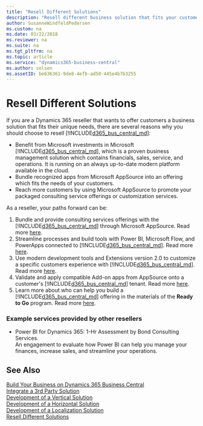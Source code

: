 ```yaml
---
title: "Resell Different Solutions"
description: "Resell different business solution that fits your customers' unique needs with Dynamics 365 Business Central."
author: SusanneWindfeldPedersen
ms.custom: na
ms.date: 03/22/2018
ms.reviewer: na
ms.suite: na
ms.tgt_pltfrm: na
ms.topic: article
ms.service: "dynamics365-business-central"
ms.author: solsen
ms.assetID: be636361-9de8-4efb-ad50-445e4b7b3255
---
```


# Resell Different Solutions
If you are a Dynamics 365 reseller that wants to offer customers a business solution that fits their unique needs, there are several reasons why you should choose to resell [!INCLUDE[d365_bus_central_md](../includes/d365_bus_central_md.md)]: 

- Benefit from Microsoft investments in Microsoft [!INCLUDE[d365_bus_central_md](../includes/d365_bus_central_md.md)], which is a proven business management solution which contains financials, sales, service, and operations. It is running on an always up-to-date modern platform available in the cloud. 
- Bundle recognized apps from Microsoft AppSource into an offering which fits the needs of your customers.
- Reach more customers by using Microsoft AppSource to promote your packaged consulting service offerings or customization services. 

As a reseller, your paths forward can be: 

1. Bundle and provide consulting services offerings with the [!INCLUDE[d365_bus_central_md](../includes/d365_bus_central_md.md)] through Microsoft AppSource. Read more [here](readiness-consulting.md).
2. Streamline processes and build tools with Power BI, Microsoft Flow, and PowerApps connected to [!INCLUDE[d365_bus_central_md](../includes/d365_bus_central_md.md)]. Read more [here](readiness-no-code.md).
3. Use modern development tools and Extensions version 2.0 to customize a specific customers experience with [!INCLUDE[d365_bus_central_md](../includes/d365_bus_central_md.md)]. Read more [here](readiness-customizing-tenants.md). 
4. Validate and apply compatible Add-on apps from AppSource onto a customer's [!INCLUDE[d365_bus_central_md](../includes/d365_bus_central_md.md)] tenant. Read more [here](readiness-add-on-apps.md).
5. Learn more about who can help you build a [!INCLUDE[d365_bus_central_md](../includes/d365_bus_central_md.md)] offering in the materials of the **Ready to Go** program. Read more [here](readiness-ready-to-go.md).

### Example services provided by other resellers 
- Power BI for Dynamics 365: 1-Hr Assessment by Bond Consulting Services.  
    An engagement to evaluate how Power BI can help you manage your finances, increase sales, and streamline your operations.

## See Also
[Build Your Business on Dynamics 365 Business Central](readiness-welcome.md)  
[Integrate a 3rd Party Solution](readiness-thirdparty-solution.md)  
[Development of a Vertical Solution](readiness-develop-vertical.md)  
[Development of a Horizontal Solution](readiness-develop-horizontal.md)  
[Development of a Localization Solution](readiness-develop-localization.md)   
[Resell Different Solutions](readiness-reseller.md)  

 